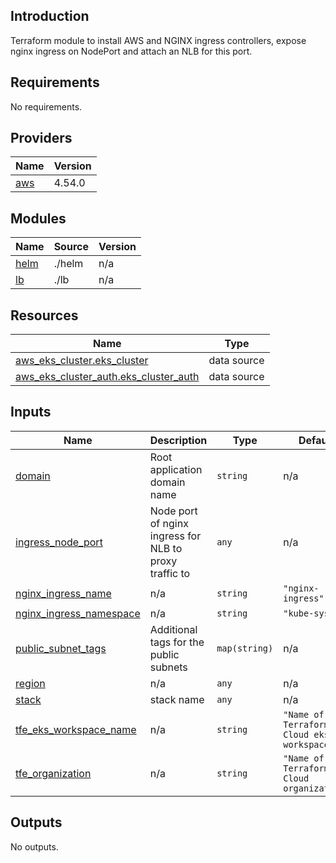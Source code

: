 ## Introduction
Terraform module to install AWS and NGINX ingress controllers, expose nginx ingress on NodePort and attach an NLB for this port.

<!-- BEGIN_TF_DOCS -->
## Requirements

No requirements.

## Providers

| Name | Version |
|------|---------|
| <a name="provider_aws"></a> [aws](#provider\_aws) | 4.54.0 |

## Modules

| Name | Source | Version |
|------|--------|---------|
| <a name="module_helm"></a> [helm](#module\_helm) | ./helm | n/a |
| <a name="module_lb"></a> [lb](#module\_lb) | ./lb | n/a |

## Resources

| Name | Type |
|------|------|
| [aws_eks_cluster.eks_cluster](https://registry.terraform.io/providers/hashicorp/aws/latest/docs/data-sources/eks_cluster) | data source |
| [aws_eks_cluster_auth.eks_cluster_auth](https://registry.terraform.io/providers/hashicorp/aws/latest/docs/data-sources/eks_cluster_auth) | data source |

## Inputs

| Name | Description | Type | Default | Required |
|------|-------------|------|---------|:--------:|
| <a name="input_domain"></a> [domain](#input\_domain) | Root application domain name | `string` | n/a | yes |
| <a name="input_ingress_node_port"></a> [ingress\_node\_port](#input\_ingress\_node\_port) | Node port of nginx ingress for NLB to proxy traffic to | `any` | n/a | yes |
| <a name="input_nginx_ingress_name"></a> [nginx\_ingress\_name](#input\_nginx\_ingress\_name) | n/a | `string` | `"nginx-ingress"` | no |
| <a name="input_nginx_ingress_namespace"></a> [nginx\_ingress\_namespace](#input\_nginx\_ingress\_namespace) | n/a | `string` | `"kube-system"` | no |
| <a name="input_public_subnet_tags"></a> [public\_subnet\_tags](#input\_public\_subnet\_tags) | Additional tags for the public subnets | `map(string)` | n/a | yes |
| <a name="input_region"></a> [region](#input\_region) | n/a | `any` | n/a | yes |
| <a name="input_stack"></a> [stack](#input\_stack) | stack name | `any` | n/a | yes |
| <a name="input_tfe_eks_workspace_name"></a> [tfe\_eks\_workspace\_name](#input\_tfe\_eks\_workspace\_name) | n/a | `string` | `"Name of Terraform Cloud eks workspace"` | no |
| <a name="input_tfe_organization"></a> [tfe\_organization](#input\_tfe\_organization) | n/a | `string` | `"Name of Terraform Cloud organization"` | no |

## Outputs

No outputs.
<!-- END_TF_DOCS -->